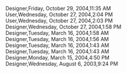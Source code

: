 ﻿Designer,Friday, October 29, 2004,11:35 AM  User,Wednesday, October 27, 2004,2:04 PM  User,Wednesday, October 27, 2004,2:03 PM  Designer,Wednesday, October 27, 2004,1:58 PM  Designer,Tuesday, March 16, 2004,1:58 AM  Designer,Tuesday, March 16, 2004,1:56 AM  Designer,Tuesday, March 16, 2004,1:43 AM  Designer,Tuesday, March 16, 2004,1:43 AM  Designer,Monday, March 15, 2004,4:50 PM  Designer,Wednesday, August 6, 2003,9:24 PM